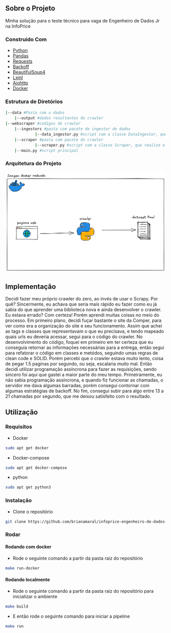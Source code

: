 ## Sobre o Projeto 
Minha solução para o teste técnico para vaga de Engenheiro de Dados Jr na InfoPrice

### Construido Com
* [Python](https://www.python.org/)
* [Pandas](https://pandas.pydata.org/)
* [Requests](https://pypi.org/project/requests/)
* [Backoff](https://pypi.org/project/backoff/)
* [BeautifulSoup4](https://pypi.org/project/beautifulsoup4/)
* [Lxml](https://pypi.org/project/lxml/)
* [Aiohttp](https://pypi.org/project/aiohttp/)
* [Docker](https://www.docker.com/)

### Estrutura de Diretórios
```sh
|--data #Pasta com o dados
	|--output #dados resultantes do crawler
|--webscraper #codigos do crawler
	|--ingestors #pasta com pacote de ingestor de dados
             |--data_ingestor.py #script com a classe DataIngestor, que utiliza o crawler
	|--scraper #pasta com pacote do crawler
             |--scraper.py #script com a classe Scraper, que realiza o scraping dos dados
	|--main.py #script principal
```

### Arquitetura do Projeto
![plot](./assets/arquitetura_crawler.png)

## Implementação

Decidi fazer meu próprio crawler do zero, ao invés de usar o Scrapy. Por quê? Sincermente, eu achava que seria mais rápido eu fazer como eu já sabia do que aprender uma biblioteca nova e ainda desenvolver o crawler.
Eu estava errado? Com certeza! Porém aprendi muitas coisas no meio do processo. Em primeiro plano, decidi fuçar bastante o site da Comper, para ver como era a organização do site e seu funcionamento. 
Assim que achei as tags e classes que representavam o que eu precisava, e tendo mapeado quais urls eu deveria acessar, segui para o código do crawler. No desenvolvimento do código, foquei em primeiro
em ter certeza que eu conseguia retornar as informações necessárias para a entrega, então segui para refatorar o código em classes e metódos, seguindo umas regras de clean code e SOLID. Porém percebi que o crawler estava
muito lento, coisa de pegar 1.5 paginas por segundo, ou seja, escalaria muito mal. Então decidi utilizar programação assíncrona para fazer as requisições, sendo sincero foi aqui que gastei a maior parte do meu tempo.
 Primeiramente, eu não sabia programação assíncrona, e quando fiz funcionar as chamadas, o servidor me dava algumas barradas, porém consegui contornar com algumas estratégias de backoff. No fim, consegui subir para algo entre 13 a 21 chamadas por segundo,
que me deixou satisfeito com o resultado.

## Utilização

### Requisitos
* Docker
```sh
sudo apt get docker
```
* Docker-compose
```sh
sudo apt get docker-compose
```
* python
```sh
sudo apt get python3
```

### Instalação
* Clone o repositório
```sh
git clone https://github.com/brianamaral/infoprice-engenheiro-de-dados-teste-tecnico-scraping.git
```

### Rodar

#### Rodando com docker
* Rode o seguinte comando a partir da pasta raiz do repositório
```sh
make run-docker
```
#### Rodando localmente
* Rode o seguinte comando a partir da pasta raiz do repositório para inicializar o ambiente
```sh
make build
```
* E então rode o seguinte comando para iniciar a pipeline
```sh
make run
```

